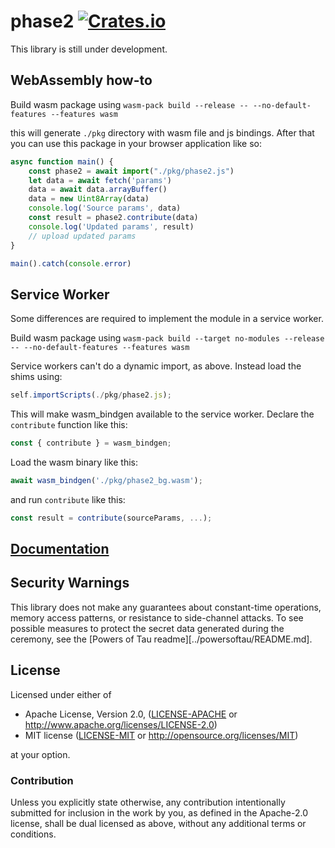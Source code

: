 # phase2 [![Crates.io](https://img.shields.io/crates/v/phase2.svg)](https://crates.io/crates/phase2) #

This library is still under development.

## WebAssembly how-to

Build wasm package using `wasm-pack build --release -- --no-default-features --features wasm`

this will generate `./pkg` directory with wasm file and js bindings. After that you 
can use this package in your browser application like so:

```js
async function main() {
    const phase2 = await import("./pkg/phase2.js")
    let data = await fetch('params')
    data = await data.arrayBuffer()
    data = new Uint8Array(data)
    console.log('Source params', data)
    const result = phase2.contribute(data)
    console.log('Updated params', result)
    // upload updated params
}

main().catch(console.error)
``` 

## Service Worker 

Some differences are required to implement the module in a service worker.

Build wasm package using `wasm-pack build --target no-modules --release -- --no-default-features --features wasm`

Service workers can't do a dynamic import, as above. Instead load the shims using:
```js
self.importScripts(./pkg/phase2.js);
```

This will make wasm_bindgen available to the service worker. 
Declare the `contribute` function like this:
```js
const { contribute } = wasm_bindgen;
``` 
Load the wasm binary like this:
```js
await wasm_bindgen('./pkg/phase2_bg.wasm');
```
and run `contribute` like this:
```js
const result = contribute(sourceParams, ...);
```

## [Documentation](https://docs.rs/phase2/)

## Security Warnings

This library does not make any guarantees about constant-time operations, memory access patterns, or resistance to side-channel attacks. To see possible measures to protect the secret data generated during the ceremony, see the [Powers of Tau readme][../powersoftau/README.md].

## License

Licensed under either of

 * Apache License, Version 2.0, ([LICENSE-APACHE](LICENSE-APACHE) or http://www.apache.org/licenses/LICENSE-2.0)
 * MIT license ([LICENSE-MIT](LICENSE-MIT) or http://opensource.org/licenses/MIT)

at your option.

### Contribution

Unless you explicitly state otherwise, any contribution intentionally
submitted for inclusion in the work by you, as defined in the Apache-2.0
license, shall be dual licensed as above, without any additional terms or
conditions.
